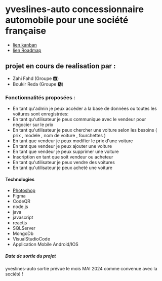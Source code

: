 # yveslines-auto concessionnaire automobile pour une société  française
- [lien kanban](https://github.com/users/Zahifahd/projects/1/views/1)
- [lien Roadmap](https://github.com/users/Zahifahd/projects/1/views/4)

## projet en cours de realisation par :
  - Zahi Fahd  (Groupe 🅰️)
  - Boukir Reda  (Groupe 🅰️) 

### Fonctionnalités proposées :

- En tant qu'admin je peux accéder a la base de données ou toutes les voitures sont enregistrées:
- En tant qu'utilisateur je peux communique avec le vendeur pour négocier sur le prix
- En tant qu'utilisateur je peux chercher une voiture selon les besoins ( prix , modele , nom de voiture , fourchettes )
- En tant que vendeur je peux modifier le prix d'une voiture
- En tant que vendeur je peux ajouter une voiture
- En tant que vendeur je peux supprimer une voiture
- Inscription en tant que soit vendeur ou acheteur
- En tant qu'utilisateur je peux vendre des voitures
- En tant qu'utilisateur je peux acheté une voiture

#### Technologies 
- [Photoshop](https://www.adobe.com/fr/products/photoshop.html)
- Figma
- CodeQR
- node.js 
- java
- javascript
- reactjs
- SQLServer
- MongoDb
- VisualStudioCode
- Application Mobile Android/IOS


##### Date de sortie du projet 
yveslines-auto sortie prévue le mois MAI 2024 comme convenue avec la société  !
